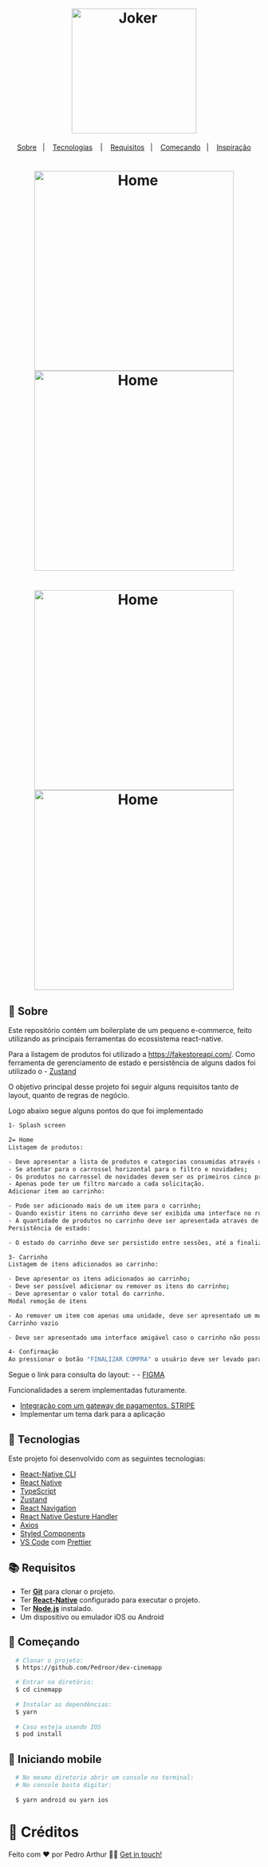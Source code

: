 <h1 align="center">
  <img alt="Joker" src="https://c.tenor.com/sqwr0sIibDIAAAAM/joker-movie-joker.gif" width="250px" />
</h1>



<p align="center">
  <a href="#page_with_curl-sobre">Sobre</a>&nbsp;&nbsp;&nbsp;|&nbsp;&nbsp;&nbsp;
  <a href="#hammer-iniciando-mobile">Tecnologias</a>
  &nbsp;&nbsp;&nbsp;|&nbsp;&nbsp;&nbsp;
  <a href="#books-requisitos">Requisitos</a>&nbsp;&nbsp;&nbsp;|&nbsp;&nbsp;&nbsp;
  <a href="#rocket-começando">Começando</a>&nbsp;&nbsp;&nbsp;|&nbsp;&nbsp;&nbsp;
  <a href="#thought_balloon-começando">Inspiração</a>
</p>

<h1 align="center">
 <img alt="Home" src="https://i.imgur.com/2Nv7iF7.png" width="400" />
 <img alt="Home" src="https://i.imgur.com/GiwUdxo.png" width="400" />
  <h1 align="center">
 <img alt="Home" src="https://i.imgur.com/RJxwcSG.png" width="400" />
 <img alt="Home" src="https://i.imgur.com/EpR9CYY.png" width="400" />


</h1>


</h1>

## :page_with_curl: Sobre
Este repositório contém um boilerplate de um pequeno e-commerce, feito utilizando as principais ferramentas do ecossistema react-native.

Para a listagem de produtos foi utilizado a https://fakestoreapi.com/.
Como ferramenta de gerenciamento de estado e persistência de alguns dados foi utilizado o - [Zustand](https://github.com/pmndrs/zustand)

O objetivo principal desse projeto foi seguir alguns requisitos tanto de layout, quanto de regras de negócio.

Logo abaixo segue alguns pontos do que foi implementado

```bash
1- Splash screen

2= Home
Listagem de produtos:

- Deve apresentar a lista de produtos e categorias consumidas através da API indicada nos pré-requisitos;
- Se atentar para o carrossel horizontal para o filtro e novidades;
- Os produtos no carrossel de novidades devem ser os primeiros cinco produtos retornados pela API;
- Apenas pode ter um filtro marcado a cada solicitação.
Adicionar item ao carrinho:

- Pode ser adicionado mais de um item para o carrinho;
- Quando existir itens no carrinho deve ser exibida uma interface no rodapé da tela permitindo ir para o carrinho (frame do Figma 02.01- ITEM_ON_CART);
- A quantidade de produtos no carrinho deve ser apresentada através de um badge no ícone do carrinho na Navigation Bar.
Persistência de estado:

- O estado do carrinho deve ser persistido entre sessões, até a finalização do checkout.

3- Carrinho
Listagem de itens adicionados ao carrinho:

- Deve apresentar os itens adicionados ao carrinho;
- Deve ser possível adicionar ou remover os itens do carrinho;
- Deve apresentar o valor total do carrinho.
Modal remoção de itens

- Ao remover um item com apenas uma unidade, deve ser apresentado um modal perguntando sobre a remoção do item do carrinho (frame do Figma 03.01 - CART).
Carrinho vazio

- Deve ser apresentado uma interface amigável caso o carrinho não possua itens adicionados (frame do Figma 03.02 - CART_EMPTY).

4- Confirmação
Ao pressionar o botão "FINALIZAR COMPRA" o usuário deve ser levado para a tela de confirmação e ter seu carrinho zerado (frame do Figma 04 - CONFIRMATION).

```

Segue o link para consulta do layout: - - [FIGMA](https://www.figma.com/file/eBNLxQP4rQCmu28s2JmTPN/E-commerce?node-id=0%3A1) 


Funcionalidades a serem implementadas futuramente.

- [Integração com um gateway de pagamentos. STRIPE ](https://stripe.com/br)
- Implementar um tema dark para a aplicação


## :hammer: Tecnologias

Este projeto foi desenvolvido com as seguintes tecnologias:

- [React-Native CLI](https://reactnative.dev/docs/environment-setup)
- [React Native](https://reactnative.dev/)
- [TypeScript](https://www.typescriptlang.org/)
- [Zustand](https://github.com/pmndrs/zustand)
- [React Navigation](https://reactnavigation.org/)
- [React Native Gesture Handler](https://kmagiera.github.io/react-native-gesture-handler/)
- [Axios](https://github.com/axios/axios)
- [Styled Components](https://styled-components.com/)
- [VS Code](https://code.visualstudio.com/) com [Prettier](https://prettier.io/)

## :books: Requisitos
- Ter [**Git**](https://git-scm.com/) para clonar o projeto.
- Ter [**React-Native**](https://reactnative.dev/docs/environment-setup) configurado para executar o projeto.
- Ter [**Node.js**](https://nodejs.org/en/) instalado.
- Um dispositivo ou emulador iOS ou Android

## :rocket: Começando
``` bash
  # Clonar o projeto:
  $ https://github.com/Pedroor/dev-cinemapp

  # Entrar no diretório:
  $ cd cinemapp
  
  # Instalar as dependências:
  $ yarn
  
  # Caso esteja usando IOS
  $ pod install
```

## :iphone: Iniciando mobile
```bash
  # No mesmo diretorio abrir um console no terminal:
  # No console basta digitar:
  
  $ yarn android ou yarn ios
```

# :thought_balloon: Créditos

Feito com ❤️ por Pedro Arthur 👋🏻 [Get in touch!](https://github.com/Pedroor)
